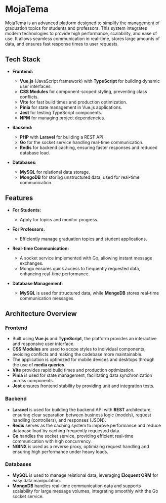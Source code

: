# MojaTema

MojaTema is an advanced platform designed to simplify the management of graduation topics for students and professors. This system integrates modern technologies to provide high performance, scalability, and ease of use. It allows seamless communication in real-time, stores large amounts of data, and ensures fast response times to user requests.

## Tech Stack

- **Frontend:**
  - **Vue.js** (JavaScript framework) with **TypeScript** for building dynamic user interfaces.
  - **CSS Modules** for component-scoped styling, preventing class conflicts.
  - **Vite** for fast build times and production optimization.
  - **Pinia** for state management in Vue.js applications.
  - **Jest** for testing TypeScript components.
  - **NPM** for managing project dependencies.

- **Backend:**
  - **PHP** with **Laravel** for building a REST API.
  - **Go** for the socket service handling real-time communication.
  - **Redis** for backend caching, ensuring faster responses and reduced database load.
  
- **Databases:**
  - **MySQL** for relational data storage.
  - **MongoDB** for storing unstructured data, used for real-time communication.

## Features

- **For Students:**
  - Apply for topics and monitor progress.
  
- **For Professors:**
  - Efficiently manage graduation topics and student applications.

- **Real-time Communication:**
  - A socket service implemented with Go, allowing instant message exchanges.
  - Mongo ensures quick access to frequently requested data, enhancing real-time performance.

- **Database Management:**
  - **MySQL** is used for structured data, while **MongoDB** stores real-time communication messages.
  
## Architecture Overview

### Frontend

- Built using **Vue.js** and **TypeScript**, the platform provides an interactive and responsive user interface.
- **CSS Modules** are used to scope styles to individual components, avoiding conflicts and making the codebase more maintainable.
- The application is optimized for mobile devices and desktops through the use of **media queries**.
- **Vite** provides rapid build times and production optimization.
- **Pinia** is used for state management, facilitating data synchronization across components.
- **Jest** ensures frontend stability by providing unit and integration tests.

### Backend

- **Laravel** is used for building the backend API with **REST** architecture, ensuring clear separation between business logic (models), request handling (controllers), and responses (JSON).
- **Redis** serves as the caching system to improve performance and reduce database load by caching frequently requested data.
- **Go** handles the socket service, providing efficient real-time communication with high concurrency.
- **NGINX** is used as a reverse proxy, optimizing request handling and ensuring high performance under heavy loads.

### Databases

- **MySQL** is used to manage relational data, leveraging **Eloquent ORM** for easy data manipulation.
- **MongoDB** handles real-time communication data and supports scalability for large message volumes, integrating smoothly with the Go socket service.